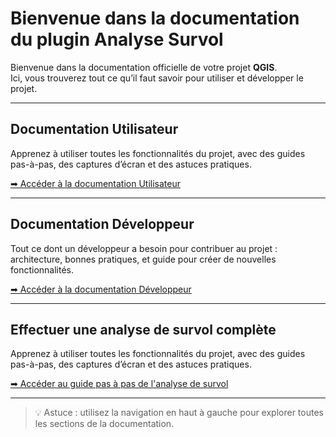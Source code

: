 # Bienvenue dans la documentation du plugin Analyse Survol

Bienvenue dans la documentation officielle de votre projet **QGIS**.  
Ici, vous trouverez tout ce qu’il faut savoir pour utiliser et développer le projet.

---

## Documentation Utilisateur
Apprenez à utiliser toutes les fonctionnalités du projet, avec des guides pas-à-pas, des captures d’écran et des astuces pratiques.

[➡ Accéder à la documentation Utilisateur](DOCUMENTATION_UTILISATEUR.md)

---

## Documentation Développeur
Tout ce dont un développeur a besoin pour contribuer au projet : architecture, bonnes pratiques, et guide pour créer de nouvelles fonctionnalités.

[➡ Accéder à la documentation Développeur](DOCUMENTATION_DEVELOPPEUR.md)

---

## Effectuer une analyse de survol complète
Apprenez à utiliser toutes les fonctionnalités du projet, avec des guides pas-à-pas, des captures d’écran et des astuces pratiques.

[➡ Accéder au guide pas à pas de l'analyse de survol](DOCUMENTATION_UTILISATEUR.md#analyse-de-conformite-de-vol)

---

> 💡 Astuce : utilisez la navigation en haut à gauche pour explorer toutes les sections de la documentation.

